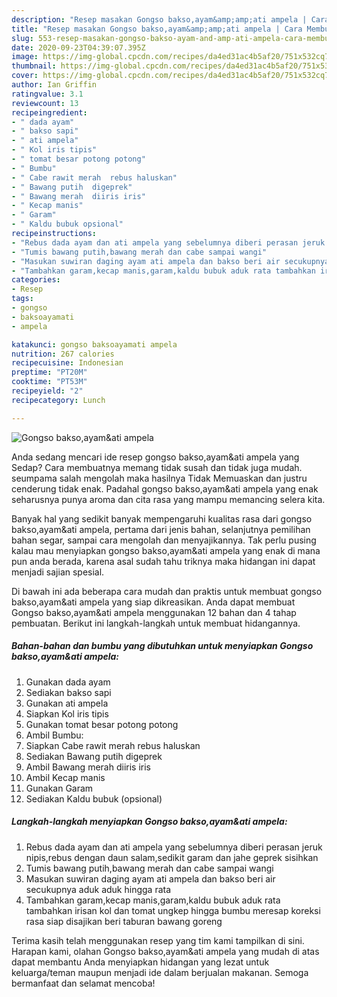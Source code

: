 ```yaml
---
description: "Resep masakan Gongso bakso,ayam&amp;amp;ati ampela | Cara Membuat Gongso bakso,ayam&amp;amp;ati ampela Yang Lezat Sekali"
title: "Resep masakan Gongso bakso,ayam&amp;amp;ati ampela | Cara Membuat Gongso bakso,ayam&amp;amp;ati ampela Yang Lezat Sekali"
slug: 553-resep-masakan-gongso-bakso-ayam-and-amp-ati-ampela-cara-membuat-gongso-bakso-ayam-and-amp-ati-ampela-yang-lezat-sekali
date: 2020-09-23T04:39:07.395Z
image: https://img-global.cpcdn.com/recipes/da4ed31ac4b5af20/751x532cq70/gongso-baksoayamati-ampela-foto-resep-utama.jpg
thumbnail: https://img-global.cpcdn.com/recipes/da4ed31ac4b5af20/751x532cq70/gongso-baksoayamati-ampela-foto-resep-utama.jpg
cover: https://img-global.cpcdn.com/recipes/da4ed31ac4b5af20/751x532cq70/gongso-baksoayamati-ampela-foto-resep-utama.jpg
author: Ian Griffin
ratingvalue: 3.1
reviewcount: 13
recipeingredient:
- " dada ayam"
- " bakso sapi"
- " ati ampela"
- " Kol iris tipis"
- " tomat besar potong potong"
- " Bumbu"
- " Cabe rawit merah  rebus haluskan"
- " Bawang putih  digeprek"
- " Bawang merah  diiris iris"
- " Kecap manis"
- " Garam"
- " Kaldu bubuk opsional"
recipeinstructions:
- "Rebus dada ayam dan ati ampela yang sebelumnya diberi perasan jeruk nipis,rebus dengan daun salam,sedikit garam dan jahe geprek sisihkan"
- "Tumis bawang putih,bawang merah dan cabe sampai wangi"
- "Masukan suwiran daging ayam ati ampela dan bakso beri air secukupnya aduk aduk hingga rata"
- "Tambahkan garam,kecap manis,garam,kaldu bubuk aduk rata tambahkan irisan kol dan tomat ungkep hingga bumbu meresap koreksi rasa siap disajikan beri taburan bawang goreng"
categories:
- Resep
tags:
- gongso
- baksoayamati
- ampela

katakunci: gongso baksoayamati ampela 
nutrition: 267 calories
recipecuisine: Indonesian
preptime: "PT20M"
cooktime: "PT53M"
recipeyield: "2"
recipecategory: Lunch

---
```



![Gongso bakso,ayam&amp;ati ampela](https://img-global.cpcdn.com/recipes/da4ed31ac4b5af20/751x532cq70/gongso-baksoayamati-ampela-foto-resep-utama.jpg)

Anda sedang mencari ide resep gongso bakso,ayam&amp;ati ampela yang Sedap? Cara membuatnya memang tidak susah dan tidak juga mudah. seumpama salah mengolah maka hasilnya Tidak Memuaskan dan justru cenderung tidak enak. Padahal gongso bakso,ayam&amp;ati ampela yang enak seharusnya punya aroma dan cita rasa yang mampu memancing selera kita.

Banyak hal yang sedikit banyak mempengaruhi kualitas rasa dari gongso bakso,ayam&amp;ati ampela, pertama dari jenis bahan, selanjutnya pemilihan bahan segar, sampai cara mengolah dan menyajikannya. Tak perlu pusing kalau mau menyiapkan gongso bakso,ayam&amp;ati ampela yang enak di mana pun anda berada, karena asal sudah tahu triknya maka hidangan ini dapat menjadi sajian spesial.




Di bawah ini ada beberapa cara mudah dan praktis untuk membuat gongso bakso,ayam&amp;ati ampela yang siap dikreasikan. Anda dapat membuat Gongso bakso,ayam&amp;ati ampela menggunakan 12 bahan dan 4 tahap pembuatan. Berikut ini langkah-langkah untuk membuat hidangannya.

<!--inarticleads1-->

##### Bahan-bahan dan bumbu yang dibutuhkan untuk menyiapkan Gongso bakso,ayam&amp;ati ampela:

1. Gunakan  dada ayam
1. Sediakan  bakso sapi
1. Gunakan  ati ampela
1. Siapkan  Kol iris tipis
1. Gunakan  tomat besar potong potong
1. Ambil  Bumbu:
1. Siapkan  Cabe rawit merah  rebus haluskan
1. Sediakan  Bawang putih  digeprek
1. Ambil  Bawang merah  diiris iris
1. Ambil  Kecap manis
1. Gunakan  Garam
1. Sediakan  Kaldu bubuk (opsional)




<!--inarticleads2-->

##### Langkah-langkah menyiapkan Gongso bakso,ayam&amp;ati ampela:

1. Rebus dada ayam dan ati ampela yang sebelumnya diberi perasan jeruk nipis,rebus dengan daun salam,sedikit garam dan jahe geprek sisihkan
1. Tumis bawang putih,bawang merah dan cabe sampai wangi
1. Masukan suwiran daging ayam ati ampela dan bakso beri air secukupnya aduk aduk hingga rata
1. Tambahkan garam,kecap manis,garam,kaldu bubuk aduk rata tambahkan irisan kol dan tomat ungkep hingga bumbu meresap koreksi rasa siap disajikan beri taburan bawang goreng




Terima kasih telah menggunakan resep yang tim kami tampilkan di sini. Harapan kami, olahan Gongso bakso,ayam&amp;ati ampela yang mudah di atas dapat membantu Anda menyiapkan hidangan yang lezat untuk keluarga/teman maupun menjadi ide dalam berjualan makanan. Semoga bermanfaat dan selamat mencoba!
